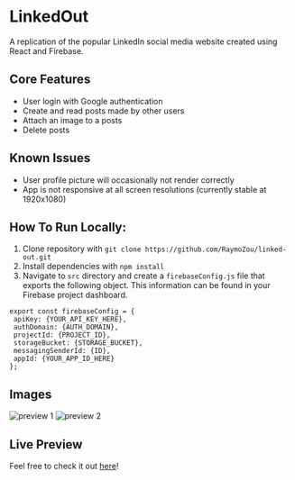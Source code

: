 # LinkedOut
A replication of the popular LinkedIn social media website created using React and Firebase.

## Core Features
- User login with Google authentication
- Create and read posts made by other users
- Attach an image to a posts
- Delete posts

## Known Issues
- User profile picture will occasionally not render correctly
- App is not responsive at all screen resolutions (currently stable at 1920x1080)

## How To Run Locally:
1. Clone repository with ```git clone https://github.com/RaymoZou/linked-out.git```
2. Install dependencies with ```npm install```
3. Navigate to `src` directory and create a `firebaseConfig.js` file that exports the following object. This information can be found in your Firebase project dashboard.
 ```
export const firebaseConfig = {
  apiKey: {YOUR_API_KEY_HERE},
  authDomain: {AUTH_DOMAIN},
  projectId: {PROJECT_ID},
  storageBucket: {STORAGE_BUCKET},
  messagingSenderId: {ID},
  appId: {YOUR_APP_ID_HERE}
};

```

## Images
![preview 1](https://i.imgur.com/fqHO7R4.png)
![preview 2](https://i.imgur.com/4PtVmys.png)


## Live Preview
Feel free to check it out [here](https://linkedout-31478.firebaseapp.com/)! 


